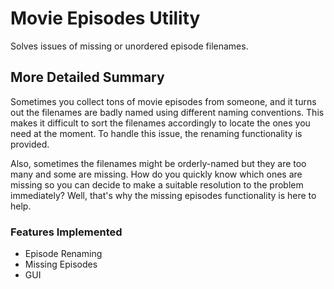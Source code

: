 # Movie Episodes Utility
Solves issues of missing or unordered episode filenames.

## More Detailed Summary
Sometimes you collect tons of movie episodes from someone, and it turns out 
the filenames are badly named using different naming conventions. This makes 
it difficult to sort the filenames accordingly to locate the ones you need at 
the moment. To handle this issue, the renaming functionality is provided.

Also, sometimes the filenames might be orderly-named but they are too many and
some are missing. How do you quickly know which ones are missing so you can 
decide to make a suitable resolution to the problem immediately? Well, that's 
why the missing episodes functionality is here to help.


### Features Implemented
- Episode Renaming
- Missing Episodes
- GUI